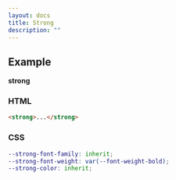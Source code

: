 ```yaml
---
layout: docs
title: Strong
description: ""
---
```


## Example

<p><strong>strong</strong></p>

### HTML

```html
<strong>...</strong>
```

### CSS

```scss
--strong-font-family: inherit;
--strong-font-weight: var(--font-weight-bold);
--strong-color: inherit;
```
